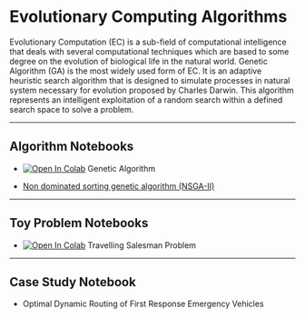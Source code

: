 # Evolutionary Computing Algorithms
Evolutionary Computation (EC) is a sub-field of computational intelligence that deals with several computational techniques which are based to some degree on the evolution of biological life in the natural world. Genetic Algorithm (GA) is the most widely used form of EC. It is an adaptive heuristic search algorithm that is designed to simulate processes in natural system necessary for evolution proposed by Charles Darwin. This algorithm represents an intelligent exploitation of a random search within a defined search space to solve a problem.

---
## Algorithm Notebooks
- [![Open In Colab](https://colab.research.google.com/assets/colab-badge.svg)](https://colab.research.google.com/github/SmartMobilityAlgorithms/Evolutionary-Computing-Algorithms/blob/master/genetic_search.ipynb) Genetic Algorithm

- [Non dominated sorting genetic algorithm (NSGA-II)](https://www.iitk.ac.in/kangal/Deb_NSGA-II.pdf)

---
## Toy Problem Notebooks
- [![Open In Colab](https://colab.research.google.com/assets/colab-badge.svg)](https://colab.research.google.com/github/SmartMobilityAlgorithms/Evolutionary-Computing-Algorithms/blob/master/TSP_genetic_search.ipynb) Travelling Salesman Problem

---
## Case Study Notebook
- Optimal Dynamic Routing of First Response Emergency Vehicles
